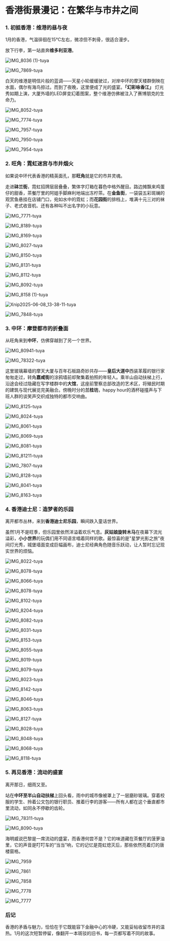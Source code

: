 # **香港街景漫记：在繁华与市井之间**



### **1. 初抵香港：维港的昼与夜**

1月的香港，气温徘徊在15℃左右，微凉但不刺骨，很适合漫步。

放下行李，第一站直奔**维多利亚港**。

![IMG_8036 (1)-tuya](./assets/IMG_8036-tuya.jpeg)

![IMG_7869-tuya](./assets/IMG_7869-tuya.jpeg)

白天的维港是明信片般的蓝调——天星小轮缓缓驶过，对岸中环的摩天楼群倒映在水面，偶尔有海鸟掠过。而到了夜晚，这里便成了光的盛宴。**「幻彩咏香江」** 灯光秀如期上演，大厦外墙的LED屏变幻着图案，整个维港仿佛被注入了赛博朋克的生命力。

![IMG_8052-tuya](./assets/IMG_8052-tuya.jpeg)

![IMG_7774-tuya](./assets/IMG_7774-tuya.jpeg)

![IMG_7957-tuya](./assets/IMG_7957-tuya.jpeg)

![IMG_7950-tuya](./assets/IMG_7950-tuya.jpeg)

![IMG_7954-tuya](./assets/IMG_7954-tuya.jpeg)



### **2. 旺角：霓虹迷宫与市井烟火**

如果说中环代表香港的精英面孔，那**旺角**就是它的市井灵魂。

走进**砵兰街**，霓虹招牌层层叠叠，繁体字灯箱在暮色中格外醒目。路边摊飘来鸡蛋仔的甜香，茶餐厅里的阿姐手脚麻利地端出冻柠茶。在**金鱼街**，一袋袋五彩斑斓的观赏鱼悬挂在店铺门口，宛如水中的霓虹；而**花园街**的排档上，堆满十元三对的袜子、老式收音机、还有各种叫不出名字的小玩意。

![IMG_7771-tuya](./assets/IMG_7771-tuya.jpeg)

![IMG_8189-tuya](./assets/IMG_8189-tuya.jpeg)

![IMG_8169-tuya](./assets/IMG_8169-tuya.jpeg)

![IMG_8027-tuya](./assets/IMG_8027-tuya.jpeg)

![IMG_8150-tuya](./assets/IMG_8150-tuya.jpeg)

![IMG_8131-tuya](./assets/IMG_8131-tuya.jpeg)

![IMG_8112-tuya](./assets/IMG_8112-tuya.jpeg)

![IMG_8092-tuya](./assets/IMG_8092-tuya.jpeg)

![IMG_8158 (1)-tuya](./assets/IMG_8158-tuya.jpeg)

![Xnip2025-06-08_13-38-11-tuya](./assets/Xnip2025-06-08_13-38-11-tuya.png)

![IMG_7848-tuya](./assets/IMG_7848-tuya.jpeg)

### **3. 中环：摩登都市的折叠面**

从旺角来到**中环**，仿佛穿越到了另一个世界。

![IMG_80941-tuya](./assets/IMG_80941-tuya.jpeg)

![IMG_78322-tuya](./assets/IMG_78322-tuya.jpeg)

这里玻璃幕墙的摩天大厦与百年石板路奇妙共存——**皇后大道中**西装革履的银行家匆匆走过，转角**嘉咸街**的涂鸦墙前却聚集着拍照的年轻人。乘半山自动扶梯上行，沿途会经过隐藏在写字楼群中的**大馆**，这座前警察总部改造的艺术区，将殖民时期的建筑与现代展览完美融合。傍晚时分的**兰桂坊**，happy hour的酒杯碰撞声与下班人群的谈笑声交织成独特的都市交响曲。

![IMG_8125-tuya](./assets/IMG_8125-tuya.jpeg)

![IMG_8024-tuya](./assets/IMG_8024-tuya.jpeg)

![IMG_8061-tuya](./assets/IMG_8061-tuya.jpeg)

![IMG_8069-tuya](./assets/IMG_8069-tuya.jpeg)

![IMG_8081-tuya](./assets/IMG_8081-tuya.jpeg)

![IMG_81211-tuya](./assets/IMG_81211-tuya.jpeg)

![IMG_7807-tuya](./assets/IMG_7807-tuya.jpeg)

![IMG_8128-tuya](./assets/IMG_8128-tuya.jpeg)

![IMG_8041-tuya](./assets/IMG_8041-tuya.jpeg)

![IMG_8163-tuya](./assets/IMG_8163-tuya.jpeg)



### **4. 香港迪士尼：造梦者的乐园**

离开都市丛林，来到**香港迪士尼乐园**，瞬间跌入童话世界。

虽然1月不是旺季，但乐园里依然洋溢着欢乐气息。**灰姑娘旋转木马**在夜幕下流光溢彩，**小小世界**的玩偶们用不同语言唱着同样的歌。最惊喜的是"星梦光影之旅"夜间灯光秀，城堡墙面变成巨幅画布，迪士尼经典角色随音乐跃动，让人暂时忘记现实世界的烦恼。

![IMG_8022-tuya](./assets/IMG_8022-tuya.jpeg)

![IMG_8078-tuya](./assets/IMG_8078-tuya.jpeg)

![IMG_8066-tuya](./assets/IMG_8066-tuya.jpeg)

![IMG_8078-tuya](./assets/IMG_8078-tuya-9354552.jpeg)

![IMG_8102-tuya](./assets/IMG_8102-tuya.jpeg)

![IMG_8204-tuya](./assets/IMG_8204-tuya.jpeg)

![IMG_8082-tuya](./assets/IMG_8082-tuya.jpeg)

![IMG_8031-tuya](./assets/IMG_8031-tuya.jpeg)

![IMG_8153-tuya](./assets/IMG_8153-tuya.jpeg)

![IMG_8055-tuya](./assets/IMG_8055-tuya.jpeg)

![IMG_8019-tuya](./assets/IMG_8019-tuya.jpeg)

![IMG_8079-tuya](./assets/IMG_8079-tuya.jpeg)

![IMG_8023-tuya](./assets/IMG_8023-tuya.jpeg)

![IMG_8142-tuya](./assets/IMG_8142-tuya.jpeg)

![IMG_8046-tuya](./assets/IMG_8046-tuya.jpeg)

![IMG_8063-tuya](./assets/IMG_8063-tuya.jpeg)

![IMG_8127-tuya](./assets/IMG_8127-tuya.jpeg)

![IMG_8028-tuya](./assets/IMG_8028-tuya.jpeg)

![IMG_8048-tuya](./assets/IMG_8048-tuya.jpeg)

![IMG_8068-tuya](./assets/IMG_8068-tuya.jpeg)

![IMG_8118-tuya](./assets/IMG_8118-tuya.jpeg)



### **5. 再见香港：流动的盛宴**

离开那日，细雨又至。

站在**中环至半山自动扶梯**上回头看，雨中的城市像被罩上了一层磨砂玻璃。穿着校服的学生、拎着公文包的银行职员、推着行李的游客——所有人都在这个垂直都市里流动，如同永不停歇的齿轮。

![IMG_78311-tuya](./assets/IMG_78311-tuya.jpeg)

![IMG_8090-tuya](./assets/IMG_8090-tuya.jpeg)

海明威说巴黎是一席流动的盛宴，而香港何尝不是？它的味道藏在茶餐厅的菠萝油里，它的声音是叮叮车的“当当”响，它的记忆是霓虹熄灭后，那些依然亮着灯的唐楼窗格。

![IMG_7959](./assets/IMG_7959.jpeg)

![IMG_7861](./assets/IMG_7861.jpeg)

![IMG_7858](./assets/IMG_7858.jpeg)

![IMG_7778](./assets/IMG_7778.jpeg)

![IMG_7777](./assets/IMG_7777.jpeg)



### **后记**

香港的矛盾与魅力，恰恰在于它既能容下金融中心的冷硬，又能妥帖收留市井的温热。1月的这次短暂停留，像翻开一本斑驳的旧书，每一页都写着不同的故事。
